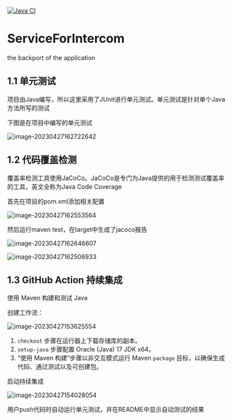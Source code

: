 [![Java CI](https://github.com/org-fullscore-intercom/ServiceForIntercom/actions/workflows/maven.yml/badge.svg)](https://github.com/org-fullscore-intercom/ServiceForIntercom/actions/workflows/maven.yml)
# ServiceForIntercom
the backport of the application
## 1.1 单元测试

项目由Java编写，所以这里采用了JUnit进行单元测试。单元测试是针对单个Java方法所写的测试

下图是在项目中编写的单元测试

![image-20230427162722642](https://cdn.jsdelivr.net/gh/Toreme/BlogImage@main/img/image-20230427162722642.png)

## 1.2 代码覆盖检测

覆盖率检测工具使用JaCoCo。JaCoCo是专门为Java提供的用于检测测试覆盖率的工具，英文全称为Java Code Coverage

首先在项目的pom.xml添加相关配置

![image-20230427162553564](../AppData/Roaming/Typora/typora-user-images/image-20230427162553564.png)

然后运行maven test，在target中生成了jacoco报告

![image-20230427162646607](https://cdn.jsdelivr.net/gh/Toreme/BlogImage@main/img/image-20230427162646607.png)

![image-20230427162506933](https://cdn.jsdelivr.net/gh/Toreme/BlogImage@main/img/image-20230427162506933.png)

## 1.3 GitHub Action 持续集成

使用 Maven 构建和测试 Java

创建工作流：

![image-20230427153625554](https://cdn.jsdelivr.net/gh/Toreme/BlogImage@main/img/image-20230427153625554.png)

1. `checkout` 步骤在运行器上下载存储库的副本。
2. `setup-java` 步骤配置 Oracle (Java) 17 JDK x64。
3. “使用 Maven 构建”步骤以非交互模式运行 Maven `package` 目标，以确保生成代码、通过测试以及可创建包。

启动持续集成

![image-20230427154028054](https://cdn.jsdelivr.net/gh/Toreme/BlogImage@main/img/image-20230427154028054.png)

用户push代码时自动运行单元测试，并在README中显示自动测试的结果

